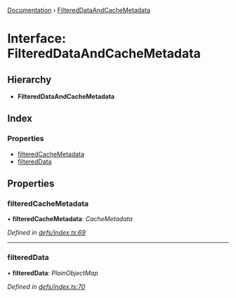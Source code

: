 [Documentation](../README.md) › [FilteredDataAndCacheMetadata](filtereddataandcachemetadata.md)

# Interface: FilteredDataAndCacheMetadata

## Hierarchy

* **FilteredDataAndCacheMetadata**

## Index

### Properties

* [filteredCacheMetadata](filtereddataandcachemetadata.md#filteredcachemetadata)
* [filteredData](filtereddataandcachemetadata.md#filtereddata)

## Properties

###  filteredCacheMetadata

• **filteredCacheMetadata**: *CacheMetadata*

*Defined in [defs/index.ts:69](https://github.com/badbatch/graphql-box/blob/3fa1e6d/packages/client/src/defs/index.ts#L69)*

___

###  filteredData

• **filteredData**: *PlainObjectMap*

*Defined in [defs/index.ts:70](https://github.com/badbatch/graphql-box/blob/3fa1e6d/packages/client/src/defs/index.ts#L70)*
